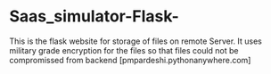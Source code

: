 # Saas_simulator-Flask-
This is the flask website for storage of files on remote Server.
It uses military grade encryption for the files so that files could not be compromissed from backend 
[pmpardeshi.pythonanywhere.com]

